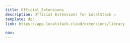 ```yaml
---
title: Official Extensions
description: Official Extensions for LocalStack ↗️
template: doc
link: https://app.localstack.cloud/extensions/library

nav: 
---
```




